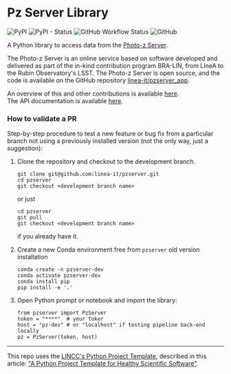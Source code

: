 # Pz Server Library

![PyPI](https://img.shields.io/pypi/v/pzserver?label=PyPI)
![PyPI - Status](https://img.shields.io/pypi/status/pzserver)
![GitHub Workflow Status](https://img.shields.io/github/actions/workflow/status/linea-it/pzserver/build-documentation.yml?label=docs)
![GitHub](https://img.shields.io/github/license/linea-it/pzserver)

A Python library to access data from the [Photo-z Server](https://pz-server-dev.linea.org.br/). 

The Photo-z Server is an online service based on software developed and delivered as part of the in-kind contribution program BRA-LIN, from LIneA to the Rubin Observatory's LSST. The Photo-z Server is open source, and the code is
available on the GitHub repository [linea-it/pzserver_app](https://github.com/linea-it/pzserver_app). 
 
An overview of this and other contributions is available [here](https://linea-it.github.io/pz-lsst-inkind-doc/).  
The API documentation is available [here](https://linea-it.github.io/pzserver). 

### How to validate a PR 

Step-by-step procedure to test a new feature or bug fix from a particular branch not using a previously installed version (not the only way, just a suggestion): 

1. Clone the repository and checkout to the development branch.
    ```
    git clone git@github.com:linea-it/pzserver.git
    cd pzserver 
    git checkout <development branch name>
    ```
    or just
   ```
   cd pzserver 
   git pull
   git checkout <development branch name>
   ```
   if you already have it.
    
3. Create a new Conda environment free from `pzserver`  old version installation
    ```
    conda create -n pzserver-dev
    conda activate pzserver-dev
    conda install pip
    pip install -e '.'
    ```

4. Open Python prompt or notebook and import the library:
   ```
   from pzserver import PzServer
   token = "****"  # your toker 
   host = "pz-dev" # or "localhost" if testing pipeline back-end locally
   pz = PzServer(token, host)                                   
   ```  

--- 

This repo uses the [LINCC's Python Project Template](https://github.com/lincc-frameworks/python-project-template), described in this article: ["A Python Project Template for Healthy Scientific Software"](https://iopscience.iop.org/article/10.3847/2515-5172/ad4da1).
 
